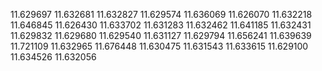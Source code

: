 11.629697
11.632681
11.632827
11.629574
11.636069
11.626070
11.632218
11.646845
11.626430
11.633702
11.631283
11.632462
11.641185
11.632431
11.629832
11.629680
11.629540
11.631127
11.629794
11.656241
11.639639
11.721109
11.632965
11.676448
11.630475
11.631543
11.633615
11.629100
11.634526
11.632056
